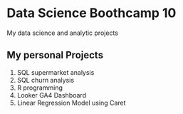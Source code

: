 # Data Science Boothcamp 10
My data science and analytic projects

## My personal Projects
1. SQL supermarket analysis
2. SQL churn analysis
3. R programming
4. Looker GA4 Dashboard
5. Linear Regression Model using Caret
